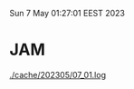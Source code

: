Sun  7 May 01:27:01 EEST 2023
# JAM
<a href='./cache/202305/07_01.log'>./cache/202305/07_01.log</a>
